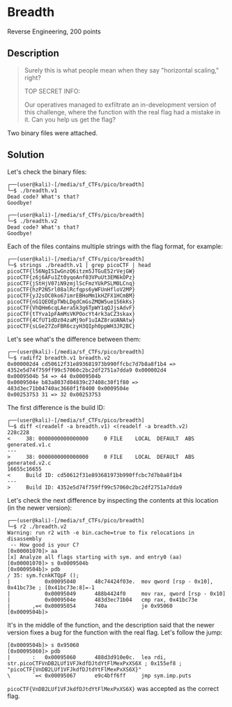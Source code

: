 # Breadth
Reverse Engineering, 200 points

## Description

> Surely this is what people mean when they say "horizontal scaling," right?
> 
> TOP SECRET INFO:
> 
> Our operatives managed to exfiltrate an in-development version of this challenge, where the function with the real flag had a mistake in it. Can you help us get the flag?

Two binary files were attached.

## Solution

Let's check the binary files:

```console
┌──(user@kali)-[/media/sf_CTFs/pico/breadth]
└─$ ./breadth.v1
Dead code? What's that?
Goodbye!

┌──(user@kali)-[/media/sf_CTFs/pico/breadth]
└─$ ./breadth.v2
Dead code? What's that?
Goodbye!
```

Each of the files contains multiple strings with the flag format, for example:

```console
┌──(user@kali)-[/media/sf_CTFs/pico/breadth]
└─$ strings ./breadth.v1 | grep picoCTF | head
picoCTF{l56NgISIwGnzQ6itzm5JTGuE52rVejGW}
picoCTF{z6j6AFu1Zt0yqoAnf03VPuUt3EM6kOPz}
picoCTF{jStHjV07iN9zmjlScFmzYUkPSLM0LCnq}
picoCTF{hzP2N5rl08alRcfqps6yWFUnHfloV2MP}
picoCTF{yJ2sOC0ko67imrEBHoMm1kHZFX1HCmBM}
picoCTF{nG1QEOEpTWbLDgdCmGsZMQW5ue156kKs}
picoCTF{VhQHm6cqLAera5k3g6TpWY1qQJjsAdvF}
picoCTF{tTYva1pFAmMsVKPOocYt4rk3aCZ3skax}
picoCTF{4CfUT1dDz04zaMj9oF1uIAZ8raUANAtw}
picoCTF{sLGe27ZoFBR6czyH3QIph0ppWH3JR2BC}
```

Let's see what's the difference between them:

```console
┌──(user@kali)-[/media/sf_CTFs/pico/breadth]
└─$ radiff2 breadth.v1 breadth.v2
0x000002d4 cd50612f31e893681973b990ffcbc7d7b8a8f1b4 => 4352e5d74f759ff99c57060c2bc2df2751a7dda9 0x000002d4
0x0009504b 54 => 44 0x0009504b
0x0009504e b83a8037d04839c27408c30f1f80 => 483d3ec71b04740ac3660f1f8400 0x0009504e
0x00253753 31 => 32 0x00253753
```

The first difference is the build ID:

```console
┌──(user@kali)-[/media/sf_CTFs/pico/breadth]
└─$ diff <(readelf -a breadth.v1) <(readelf -a breadth.v2)
228c228
<     38: 0000000000000000     0 FILE    LOCAL  DEFAULT  ABS generated.v1.c
---
>     38: 0000000000000000     0 FILE    LOCAL  DEFAULT  ABS generated.v2.c
16655c16655
<     Build ID: cd50612f31e893681973b990ffcbc7d7b8a8f1b4
---
>     Build ID: 4352e5d74f759ff99c57060c2bc2df2751a7dda9
```

Let's check the next difference by inspecting the contents at this location (in the newer version):

```console
┌──(user@kali)-[/media/sf_CTFs/pico/breadth]
└─$ r2 ./breadth.v2
Warning: run r2 with -e bin.cache=true to fix relocations in disassembly
 -- How good is your C?
[0x00001070]> aa
[x] Analyze all flags starting with sym. and entry0 (aa)
[0x00001070]> s 0x0009504b
[0x0009504b]> pdb
/ 35: sym.fcnkKTQpF ();
|           0x00095040      48c74424f03e.  mov qword [rsp - 0x10], 0x41bc73e ; [0x41bc73e:8]=-1
|           0x00095049      488b4424f0     mov rax, qword [rsp - 0x10]
|           0x0009504e      483d3ec71b04   cmp rax, 0x41bc73e
|       ,=< 0x00095054      740a           je 0x95060
[0x0009504b]>
```

It's in the middle of the function, and the description said that the newer version fixes a bug for the function with the real flag. Let's follow the jump:

```console
[0x0009504b]> s 0x95060
[0x00095060]> pdb
|       :   0x00095060      488d3d910e0c.  lea rdi, str.picoCTFVnDB2LUf1VFJkdfDJtdYtFlMexPxXS6X ; 0x155ef8 ; "picoCTF{VnDB2LUf1VFJkdfDJtdYtFlMexPxXS6X}"
\       `=< 0x00095067      e9c4bff6ff     jmp sym.imp.puts
```

`picoCTF{VnDB2LUf1VFJkdfDJtdYtFlMexPxXS6X}` was accepted as the correct flag.